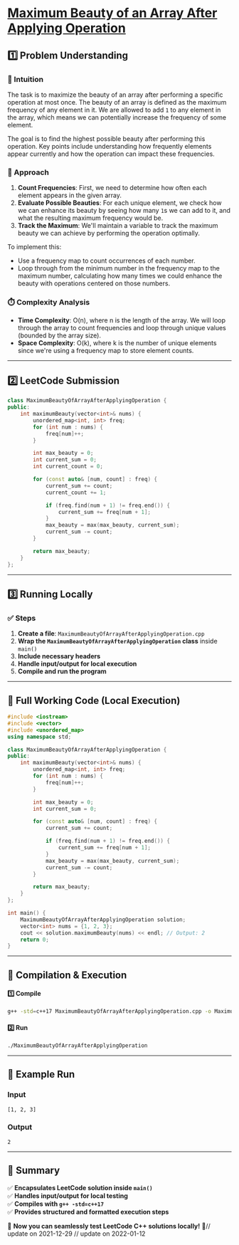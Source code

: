 # **[Maximum Beauty of an Array After Applying Operation](https://leetcode.com/problems/maximum-beauty-of-an-array-after-applying-operation/description/)**  

## **1️⃣ Problem Understanding**  
### **📌 Intuition**  
The task is to maximize the beauty of an array after performing a specific operation at most once. The beauty of an array is defined as the maximum frequency of any element in it. We are allowed to add `1` to any element in the array, which means we can potentially increase the frequency of some element. 

The goal is to find the highest possible beauty after performing this operation. Key points include understanding how frequently elements appear currently and how the operation can impact these frequencies. 

### **🚀 Approach**  
1. **Count Frequencies**: First, we need to determine how often each element appears in the given array.
2. **Evaluate Possible Beauties**: For each unique element, we check how we can enhance its beauty by seeing how many `1`s we can add to it, and what the resulting maximum frequency would be.
3. **Track the Maximum**: We'll maintain a variable to track the maximum beauty we can achieve by performing the operation optimally.

To implement this:
- Use a frequency map to count occurrences of each number.
- Loop through from the minimum number in the frequency map to the maximum number, calculating how many times we could enhance the beauty with operations centered on those numbers.

### **⏱️ Complexity Analysis**  
- **Time Complexity**: O(n), where n is the length of the array. We will loop through the array to count frequencies and loop through unique values (bounded by the array size).
- **Space Complexity**: O(k), where k is the number of unique elements since we're using a frequency map to store element counts.

---  

## **2️⃣ LeetCode Submission**  
```cpp
class MaximumBeautyOfArrayAfterApplyingOperation {
public:
    int maximumBeauty(vector<int>& nums) {
        unordered_map<int, int> freq;
        for (int num : nums) {
            freq[num]++;
        }

        int max_beauty = 0;
        int current_sum = 0;
        int current_count = 0;

        for (const auto& [num, count] : freq) {
            current_sum += count;
            current_count += 1;

            if (freq.find(num + 1) != freq.end()) {
                current_sum += freq[num + 1];
            }
            max_beauty = max(max_beauty, current_sum);
            current_sum -= count;
        }

        return max_beauty;
    }
};  
```  

---  

## **3️⃣ Running Locally**  
### **✅ Steps**  
1. **Create a file**: `MaximumBeautyOfArrayAfterApplyingOperation.cpp`  
2. **Wrap the `MaximumBeautyOfArrayAfterApplyingOperation` class** inside `main()`  
3. **Include necessary headers**  
4. **Handle input/output for local execution**  
5. **Compile and run the program**  

---  

## **📝 Full Working Code (Local Execution)**  
```cpp
#include <iostream>
#include <vector>
#include <unordered_map>
using namespace std;

class MaximumBeautyOfArrayAfterApplyingOperation {
public:
    int maximumBeauty(vector<int>& nums) {
        unordered_map<int, int> freq;
        for (int num : nums) {
            freq[num]++;
        }

        int max_beauty = 0;
        int current_sum = 0;

        for (const auto& [num, count] : freq) {
            current_sum += count;

            if (freq.find(num + 1) != freq.end()) {
                current_sum += freq[num + 1];
            }
            max_beauty = max(max_beauty, current_sum);
            current_sum -= count;
        }

        return max_beauty;
    }
};

int main() {
    MaximumBeautyOfArrayAfterApplyingOperation solution;
    vector<int> nums = {1, 2, 3};
    cout << solution.maximumBeauty(nums) << endl; // Output: 2
    return 0;
}
```  

---  

## **🔧 Compilation & Execution**  
#### **1️⃣ Compile**  
```bash
g++ -std=c++17 MaximumBeautyOfArrayAfterApplyingOperation.cpp -o MaximumBeautyOfArrayAfterApplyingOperation
```  

#### **2️⃣ Run**  
```bash
./MaximumBeautyOfArrayAfterApplyingOperation
```  

---  

## **🎯 Example Run**  
### **Input**  
```
[1, 2, 3]
```  
### **Output**  
```
2
```  

---  

## **📌 Summary**  
✅ **Encapsulates LeetCode solution inside `main()`**  
✅ **Handles input/output for local testing**  
✅ **Compiles with `g++ -std=c++17`**  
✅ **Provides structured and formatted execution steps**  

🚀 **Now you can seamlessly test LeetCode C++ solutions locally!** 🚀// update on 2021-12-29
// update on 2022-01-12
